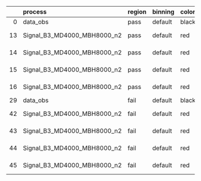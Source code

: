 |    | process                     | region   | binning   | color   | process_type   |   scale | variation   | source_filename                                                      | source_histname    | alias                       | title     |   combine_idx |     lnN |   shapes | syst_type   | direction   | variation_alias   |
|---:|:----------------------------|:---------|:----------|:--------|:---------------|--------:|:------------|:---------------------------------------------------------------------|:-------------------|:----------------------------|:----------|--------------:|--------:|---------:|:------------|:------------|:------------------|
|  0 | data_obs                    | pass     | default   | black   | DATA           |       1 | nominal     | ./histograms_for_2DAlphabet_v18//BH_Data.root                        | hpass              | Data                        | Data      |           nan | nan     |      nan | nan         | nan         | nan               |
| 13 | Signal_B3_MD4000_MBH8000_n2 | pass     | default   | red     | SIGNAL         |       1 | lumi        | ./histograms_for_2DAlphabet_v18//BH_Signal_B3_MD4000_MBH8000_n2.root | hpass              | Signal_B3_MD4000_MBH8000_n2 | BH signal |           nan |   1.016 |      nan | lnN         | nan         | nan               |
| 14 | Signal_B3_MD4000_MBH8000_n2 | pass     | default   | red     | SIGNAL         |       1 | SVM         | ./histograms_for_2DAlphabet_v18//BH_Signal_B3_MD4000_MBH8000_n2.root | hpass_SVMsyst_up   | Signal_B3_MD4000_MBH8000_n2 | BH signal |           nan | nan     |        1 | shapes      | Up          | SVMsyst           |
| 15 | Signal_B3_MD4000_MBH8000_n2 | pass     | default   | red     | SIGNAL         |       1 | SVM         | ./histograms_for_2DAlphabet_v18//BH_Signal_B3_MD4000_MBH8000_n2.root | hpass_SVMsyst_down | Signal_B3_MD4000_MBH8000_n2 | BH signal |           nan | nan     |        1 | shapes      | Down        | SVMsyst           |
| 16 | Signal_B3_MD4000_MBH8000_n2 | pass     | default   | red     | SIGNAL         |       1 | nominal     | ./histograms_for_2DAlphabet_v18//BH_Signal_B3_MD4000_MBH8000_n2.root | hpass              | Signal_B3_MD4000_MBH8000_n2 | BH signal |           nan | nan     |      nan | nan         | nan         | nan               |
| 29 | data_obs                    | fail     | default   | black   | DATA           |       1 | nominal     | ./histograms_for_2DAlphabet_v18//BH_Data.root                        | hfail              | Data                        | Data      |           nan | nan     |      nan | nan         | nan         | nan               |
| 42 | Signal_B3_MD4000_MBH8000_n2 | fail     | default   | red     | SIGNAL         |       1 | lumi        | ./histograms_for_2DAlphabet_v18//BH_Signal_B3_MD4000_MBH8000_n2.root | hfail              | Signal_B3_MD4000_MBH8000_n2 | BH signal |           nan |   1.016 |      nan | lnN         | nan         | nan               |
| 43 | Signal_B3_MD4000_MBH8000_n2 | fail     | default   | red     | SIGNAL         |       1 | SVM         | ./histograms_for_2DAlphabet_v18//BH_Signal_B3_MD4000_MBH8000_n2.root | hfail_SVMsyst_up   | Signal_B3_MD4000_MBH8000_n2 | BH signal |           nan | nan     |        1 | shapes      | Up          | SVMsyst           |
| 44 | Signal_B3_MD4000_MBH8000_n2 | fail     | default   | red     | SIGNAL         |       1 | SVM         | ./histograms_for_2DAlphabet_v18//BH_Signal_B3_MD4000_MBH8000_n2.root | hfail_SVMsyst_down | Signal_B3_MD4000_MBH8000_n2 | BH signal |           nan | nan     |        1 | shapes      | Down        | SVMsyst           |
| 45 | Signal_B3_MD4000_MBH8000_n2 | fail     | default   | red     | SIGNAL         |       1 | nominal     | ./histograms_for_2DAlphabet_v18//BH_Signal_B3_MD4000_MBH8000_n2.root | hfail              | Signal_B3_MD4000_MBH8000_n2 | BH signal |           nan | nan     |      nan | nan         | nan         | nan               |